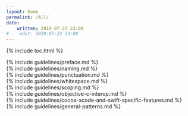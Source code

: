 ```yaml
---
layout: home
permalink: /All/
date:
    written: 2019-07-23 23:00
#    edit: 2019-07-23 23:00
---
```


{% include toc.html %}

<section>{% include guidelines/preface.md %}</section>
<section>{% include guidelines/naming.md %}</section>
<section>{% include guidelines/punctuation.md %}</section>
<section>{% include guidelines/whitespace.md %}</section>
<section>{% include guidelines/scoping.md %}</section>
<section>{% include guidelines/objective-c-interop.md %}</section>
<section>{% include guidelines/cocoa-xcode-and-swift-specific-features.md %}</section>
<section>{% include guidelines/general-patterns.md %}</section>

